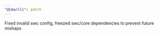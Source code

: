 ```yaml
---
"@ima/cli": patch
---
```


Fixed invalid swc config, freezed swc/core dependencies to prevent future mishaps
